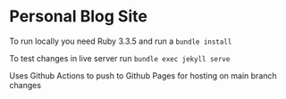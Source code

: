 # Personal Blog Site

To run locally you need Ruby 3.3.5 and run a `bundle install`

To test changes in live server run `bundle exec jekyll serve`

Uses Github Actions to push to Github Pages for hosting on main branch changes
